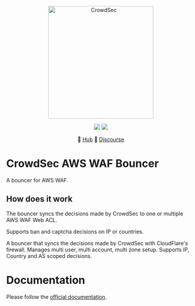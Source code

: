 <p align="center">
<img src="https://github.com/crowdsecurity/cs-aws-waf-bouncer/raw/main/docs/assets/crowdsec_aws_waf.png" alt="CrowdSec" title="CrowdSec" width="280" height="300" />
</p>
<p align="center">
<img src="https://img.shields.io/badge/build-pass-green">
<img src="https://img.shields.io/badge/tests-pass-green">
</p>
<p align="center">
&#x1F4A0; <a href="https://hub.crowdsec.net">Hub</a>
&#128172; <a href="https://discourse.crowdsec.net">Discourse </a>
</p>

# CrowdSec AWS WAF Bouncer

A bouncer for AWS WAF.

## How does it work

The bouncer syncs the decisions made by CrowdSec to one or multiple AWS WAF Web ACL.

Supports ban and captcha decisions on IP or countries.

A bouncer that syncs the decisions made by CrowdSec with CloudFlare's firewall. Manages multi user, multi account, multi zone setup. Supports IP, Country and AS scoped decisions.

# Documentation

Please follow the [official documentation](https://docs.crowdsec.net/docs/bouncers/aws-waf).